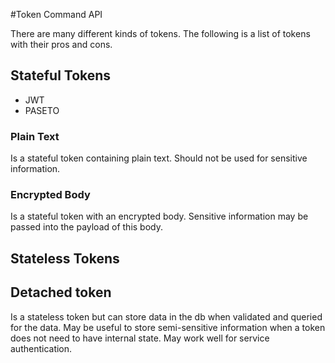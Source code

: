 #Token Command API

There are many different kinds of tokens. The following is a list of tokens with their pros and cons.

## Stateful Tokens

- JWT
- PASETO

### Plain Text
Is a stateful token containing plain text. Should not be used for sensitive information.

### Encrypted Body
Is a stateful token with an encrypted body. Sensitive information may be passed into the payload of this body.

## Stateless Tokens

## Detached token
Is a stateless token but can store data in the db when validated and queried for the data. May be useful to store semi-sensitive information when a token does not need to have internal state. May work well for service authentication.
